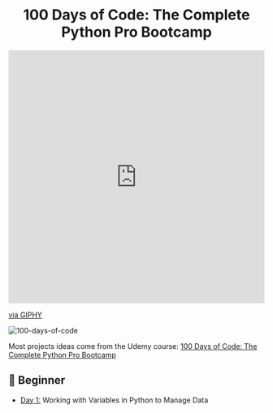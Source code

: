 <h1 align="center">100 Days of Code: The Complete Python Pro Bootcamp
</h1>

<div style="width:100%;height:0;padding-bottom:99%;position:relative;"><iframe src="https://giphy.com/embed/KAq5w47R9rmTuvWOWa" width="100%" height="100%" style="position:absolute" frameBorder="0" class="giphy-embed" allowFullScreen></iframe></div><p><a href="https://giphy.com/gifs/devrock-python-django-edr-KAq5w47R9rmTuvWOWa">via GIPHY</a></p>

![100-days-of-code]([https://user-images.githubusercontent.com/98851253/155425637-9ac7250e-52a3-429a-a679-ac619f5ff6ea.gif](https://media.giphy.com/media/KAq5w47R9rmTuvWOWa/giphy.gif))

Most projects ideas come from the Udemy course: [100 Days of Code: The Complete Python Pro Bootcamp](https://www.udemy.com/course/100-days-of-code/)


## 🔰 Beginner 
- [Day 1:](https://github.com/phillipai/100-days-of-code-python/tree/main/day01) Working with Variables in Python to Manage Data
